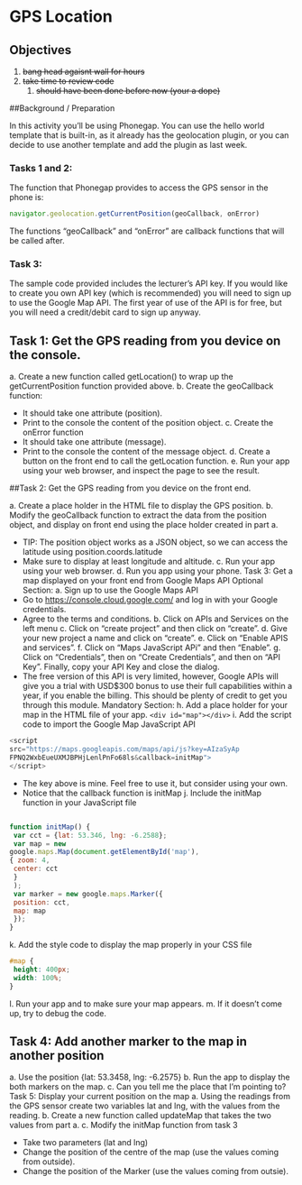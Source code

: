 
# GPS Location

## Objectives
1. ~~bang head agaisnt wall for hours~~
1. ~~take time to review code~~
    1. ~~should have been done before now (your a dope)~~


##Background / Preparation

In this activity you’ll be using Phonegap. You can use the hello world template that is built-in, as it
already has the geolocation plugin, or you can decide to use another template and add the plugin as
last week.

### Tasks 1 and 2:

The function that Phonegap provides to access the GPS sensor in the phone is:

```javascript 
navigator.geolocation.getCurrentPosition(geoCallback, onError)
```

The functions “geoCallback” and “onError” are callback functions that will be called after.

### Task 3:

The sample code provided includes the lecturer’s API key. If you would like to create you own API
key (which is recommended) you will need to sign up to use the Google Map API. The first year of
use of the API is for free, but you will need a credit/debit card to sign up anyway.

## Task 1: Get the GPS reading from you device on the console.

a. Create a new function called getLocation() to wrap up the getCurrentPosition function
provided above.
b. Create the geoCallback function:
- It should take one attribute (position).
- Print to the console the content of the position object.
c. Create the onError function
- It should take one attribute (message).
- Print to the console the content of the message object.
d. Create a button on the front end to call the getLocation function.
e. Run your app using your web browser, and inspect the page to see the result.

##Task 2: Get the GPS reading from you device on the front end.

a. Create a place holder in the HTML file to display the GPS position.
b. Modify the geoCallback function to extract the data from the position object, and display on
front end using the place holder created in part a.
- TIP: The position object works as a JSON object, so we can access the latitude using
position.coords.latitude
- Make sure to display at least longitude and altitude.
c. Run your app using your web browser.
d. Run you app using your phone.
Task 3: Get a map displayed on your front end from Google Maps API
Optional Section:
a. Sign up to use the Google Maps API
- Go to https://console.cloud.google.com/ and log in with your Google credentials.
- Agree to the terms and conditions.
b. Click on APIs and Services on the left menu
c. Click on “create project” and then click on “create”.
d. Give your new project a name and click on “create”.
e. Click on “Enable APIS and services”.
f. Click on “Maps JavaScript APi” and then “Enable”.
g. Click on “Credentials”, then on “Create Credentials”, and then on “API Key”. Finally, copy
your API Key and close the dialog.
- The free version of this API is very limited, however, Google APIs will give you a trial
with USD$300 bonus to use their full capabilities within a year, if you enable the
billing. This should be plenty of credit to get you through this module.
Mandatory Section:
h. Add a place holder for your map in the HTML file of your app.
 `<div id="map"></div>`
i. Add the script code to import the Google Map JavaScript API

```javascript
<script
src="https://maps.googleapis.com/maps/api/js?key=AIzaSyAp
FPNQ2WxbEueUXMJBPHjLenlPnFo68ls&callback=initMap">
</script>
```
- The key above is mine. Feel free to use it, but consider using your own.
- Notice that the callback function is initMap
j. Include the initMap function in your JavaScript file

```javascript

function initMap() {
 var cct = {lat: 53.346, lng: -6.2588};
 var map = new
google.maps.Map(document.getElementById('map'),
{ zoom: 4,
 center: cct
 }
 );
 var marker = new google.maps.Marker({
 position: cct,
 map: map
 });
}
```
k. Add the style code to display the map properly in your CSS file

```css
#map {
 height: 400px;
 width: 100%;
}
```

l. Run your app and to make sure your map appears.
m. If it doesn’t come up, try to debug the code.

## Task 4: Add another marker to the map in another position
a. Use the position {lat: 53.3458, lng: -6.2575}
b. Run the app to display the both markers on the map.
c. Can you tell me the place that I’m pointing to?
Task 5: Display your current position on the map
a. Using the readings from the GPS sensor create two variables lat and lng, with the values
from the reading.
b. Create a new function called updateMap that takes the two values from part a.
c. Modify the initMap function from task 3
- Take two parameters (lat and lng)
- Change the position of the centre of the map (use the values coming from outside).
- Change the position of the Marker (use the values coming from outsie).